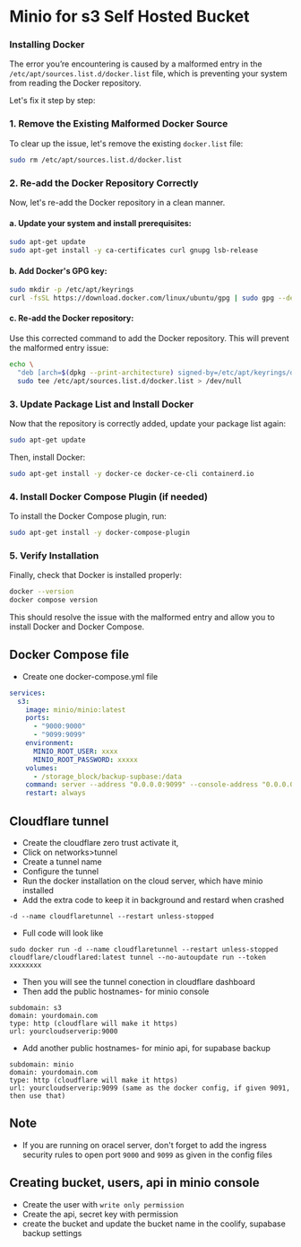 # Minio for s3 Self Hosted Bucket

### Installing Docker
The error you’re encountering is caused by a malformed entry in the `/etc/apt/sources.list.d/docker.list` file, which is preventing your system from reading the Docker repository.

Let's fix it step by step:

### 1. **Remove the Existing Malformed Docker Source**

To clear up the issue, let's remove the existing `docker.list` file:

```bash
sudo rm /etc/apt/sources.list.d/docker.list
```

### 2. **Re-add the Docker Repository Correctly**

Now, let's re-add the Docker repository in a clean manner.

#### a. **Update your system and install prerequisites**:

```bash
sudo apt-get update
sudo apt-get install -y ca-certificates curl gnupg lsb-release
```

#### b. **Add Docker's GPG key**:

```bash
sudo mkdir -p /etc/apt/keyrings
curl -fsSL https://download.docker.com/linux/ubuntu/gpg | sudo gpg --dearmor -o /etc/apt/keyrings/docker.gpg
```

#### c. **Re-add the Docker repository**:

Use this corrected command to add the Docker repository. This will prevent the malformed entry issue:

```bash
echo \
  "deb [arch=$(dpkg --print-architecture) signed-by=/etc/apt/keyrings/docker.gpg] https://download.docker.com/linux/ubuntu $(lsb_release -cs) stable" | \
  sudo tee /etc/apt/sources.list.d/docker.list > /dev/null
```

### 3. **Update Package List and Install Docker**

Now that the repository is correctly added, update your package list again:

```bash
sudo apt-get update
```

Then, install Docker:

```bash
sudo apt-get install -y docker-ce docker-ce-cli containerd.io
```

### 4. **Install Docker Compose Plugin (if needed)**

To install the Docker Compose plugin, run:

```bash
sudo apt-get install -y docker-compose-plugin
```

### 5. **Verify Installation**

Finally, check that Docker is installed properly:

```bash
docker --version
docker compose version
```

This should resolve the issue with the malformed entry and allow you to install Docker and Docker Compose.

## Docker Compose file
- Create one docker-compose.yml file
```yml
services:
  s3:
    image: minio/minio:latest
    ports:
      - "9000:9000"
      - "9099:9099"
    environment:
      MINIO_ROOT_USER: xxxx
      MINIO_ROOT_PASSWORD: xxxxx
    volumes: 
      - /storage_block/backup-supbase:/data
    command: server --address "0.0.0.0:9099" --console-address "0.0.0.0:9000" /data
    restart: always
```

## Cloudflare tunnel
- Create the cloudflare zero trust activate it, 
- Click on networks>tunnel
- Create a tunnel name
- Configure the tunnel
- Run the docker installation on the cloud server, which have minio installed
- Add the extra code to keep it in background and restard when crashed
```
-d --name cloudflaretunnel --restart unless-stopped
```
- Full code will look like
```
sudo docker run -d --name cloudflaretunnel --restart unless-stopped cloudflare/cloudflared:latest tunnel --no-autoupdate run --token xxxxxxxx
```
- Then you will see the tunnel conection in cloudflare dashboard
- Then add the public hostnames- for minio console
```
subdomain: s3
domain: yourdomain.com
type: http (cloudflare will make it https)
url: yourcloudserverip:9000
```
- Add another public hostnames- for minio api, for supabase backup
```
subdomain: minio
domain: yourdomain.com
type: http (cloudflare will make it https)
url: yourcloudserverip:9099 (same as the docker config, if given 9091, then use that)
```

## Note
- If you are running on oracel server, don't forget to add the ingress security rules to open port `9000` and `9099` as given in the config files

## Creating bucket, users, api in minio console
- Create the user with `write only permission`
- Create the api, secret key with permission
- create the bucket and update the bucket name in the coolify, supabase backup settings
